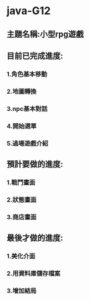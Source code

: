 # java-G12

## 主題名稱:小型rpg遊戲

## 目前已完成進度:
###  1.角色基本移動 
###  2.地圖轉換
###  3.npc基本對話
###  4.開始選單
###  5.過場遊戲介紹

## 預計要做的進度:
### 1.戰鬥畫面
### 2.狀態畫面
### 3.商店畫面

## 最後才做的進度:
### 1.美化介面
### 2.用資料庫儲存檔案
### 3.增加結局
